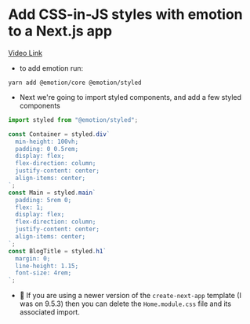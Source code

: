 # Add CSS-in-JS styles with emotion to a Next.js app

[Video Link](https://egghead.io/lessons/next-js-add-css-in-js-styles-with-emotion-to-a-next-js-app?pl=build-a-blog-with-next-js-typescript-emotion-and-netlify-adcc)

- to add emotion run:

```terminal
yarn add @emotion/core @emotion/styled
```

- Next we're going to import styled components, and add a few styled components

```js
import styled from "@emotion/styled";

const Container = styled.div`
  min-height: 100vh;
  padding: 0 0.5rem;
  display: flex;
  flex-direction: column;
  justify-content: center;
  align-items: center;
`;
const Main = styled.main`
  padding: 5rem 0;
  flex: 1;
  display: flex;
  flex-direction: column;
  justify-content: center;
  align-items: center;
`;
const BlogTitle = styled.h1`
  margin: 0;
  line-height: 1.15;
  font-size: 4rem;
`;
```

- 📝 If you are using a newer version of the `create-next-app` template (I was on 9.5.3) then you can delete the `Home.module.css` file and its associated import.
